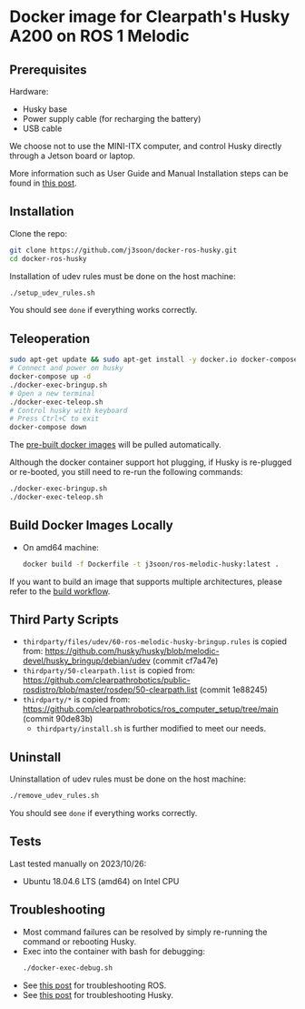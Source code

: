 # Docker image for Clearpath's Husky A200 on ROS 1 Melodic

## Prerequisites

Hardware:

- Husky base
- Power supply cable (for recharging the battery)
- USB cable

We choose not to use the MINI-ITX computer, and control Husky directly through a Jetson board or laptop.

More information such as User Guide and Manual Installation steps can be found in [this post](https://j3soon.com/cheatsheets/clearpath-husky/).

## Installation

Clone the repo:

```sh
git clone https://github.com/j3soon/docker-ros-husky.git
cd docker-ros-husky
```

Installation of udev rules must be done on the host machine:

```sh
./setup_udev_rules.sh
```

You should see `done` if everything works correctly.

## Teleoperation

```sh
sudo apt-get update && sudo apt-get install -y docker.io docker-compose
# Connect and power on husky
docker-compose up -d
./docker-exec-bringup.sh
# Open a new terminal
./docker-exec-teleop.sh
# Control husky with keyboard
# Press Ctrl+C to exit
docker-compose down
```

The [pre-built docker images](https://hub.docker.com/r/j3soon/ros-melodic-husky/tags) will be pulled automatically.

Although the docker container support hot plugging, if Husky is re-plugged or re-booted, you still need to re-run the following commands:

```sh
./docker-exec-bringup.sh
./docker-exec-teleop.sh
```

## Build Docker Images Locally

- On amd64 machine:

  ```sh
  docker build -f Dockerfile -t j3soon/ros-melodic-husky:latest .
  ```

If you want to build an image that supports multiple architectures, please refer to the [build workflow](./.github/workflows/build.yaml).

## Third Party Scripts

- `thirdparty/files/udev/60-ros-melodic-husky-bringup.rules` is copied from: <https://github.com/husky/husky/blob/melodic-devel/husky_bringup/debian/udev> (commit cf7a47e)
- `thirdparty/50-clearpath.list` is copied from: <https://github.com/clearpathrobotics/public-rosdistro/blob/master/rosdep/50-clearpath.list> (commit 1e88245)
- `thirdparty/*` is copied from: <https://github.com/clearpathrobotics/ros_computer_setup/tree/main> (commit 90de83b)
  - `thirdparty/install.sh` is further modified to meet our needs.

## Uninstall

Uninstallation of udev rules must be done on the host machine:

```sh
./remove_udev_rules.sh
```

You should see `done` if everything works correctly.

## Tests

Last tested manually on 2023/10/26:

- Ubuntu 18.04.6 LTS (amd64) on Intel CPU

## Troubleshooting

- Most command failures can be resolved by simply re-running the command or rebooting Husky.
- Exec into the container with bash for debugging:
  ```sh
  ./docker-exec-debug.sh
  ```
- See [this post](https://j3soon.com/cheatsheets/robot-operating-system/) for troubleshooting ROS.
- See [this post](https://j3soon.com/cheatsheets/clearpath-husky/) for troubleshooting Husky.
